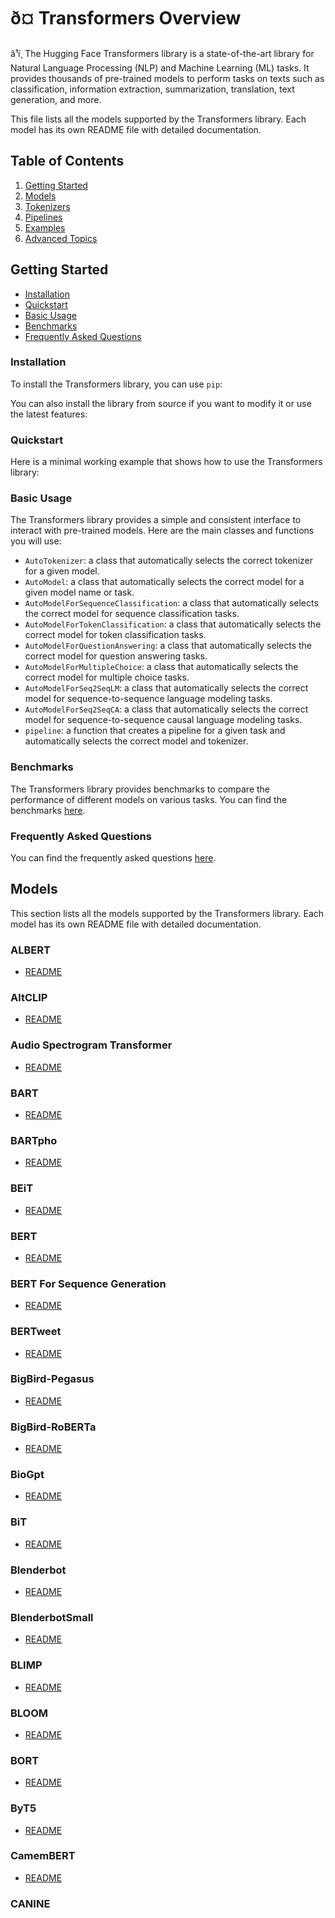 <!--
Copyright 2020 The HuggingFace Team. All rights reserved.

Licensed under the Apache License, Version 2.0 (the "License"); you may not use this file except in compliance with
the License. You may obtain a copy of the License at

http://www.apache.org/licenses/LICENSE-2.0

Unless required by applicable law or agreed to in writing, software distributed under the License is distributed on an "AS IS" BASIS,
WITHOUT WARRANTIES OR CONDITIONS OF ANY KIND, either express or implied. See the License for the specific language governing
permissions and limitations under the License.

â ï¸ Note that this file is in Markdown but contains specific syntax for our doc-builder (similar to MDX) that may not be
rendered properly in your Markdown viewer.
-->

# ð¤ Transformers Overview

â¹ï¸ The Hugging Face Transformers library is a state-of-the-art library for Natural Language Processing (NLP) and Machine Learning (ML) tasks. It provides thousands of pre-trained models to perform tasks on texts such as classification, information extraction, summarization, translation, text generation, and more.

This file lists all the models supported by the Transformers library. Each model has its own README file with detailed documentation.

## Table of Contents
1. [Getting Started](#getting-started)
2. [Models](#models)
3. [Tokenizers](#tokenizers)
4. [Pipelines](#pipelines)
5. [Examples](#examples)
6. [Advanced Topics](#advanced-topics)

## Getting Started

- [Installation](#installation)
- [Quickstart](#quickstart)
- [Basic Usage](#basic-usage)
- [Benchmarks](#benchmarks)
- [Frequently Asked Questions](#frequently-asked-questions)

### Installation

To install the Transformers library, you can use `pip`:




You can also install the library from source if you want to modify it or use the latest features:




### Quickstart

Here is a minimal working example that shows how to use the Transformers library:




### Basic Usage

The Transformers library provides a simple and consistent interface to interact with pre-trained models. Here are the main classes and functions you will use:

- `AutoTokenizer`: a class that automatically selects the correct tokenizer for a given model.
- `AutoModel`: a class that automatically selects the correct model for a given model name or task.
- `AutoModelForSequenceClassification`: a class that automatically selects the correct model for sequence classification tasks.
- `AutoModelForTokenClassification`: a class that automatically selects the correct model for token classification tasks.
- `AutoModelForQuestionAnswering`: a class that automatically selects the correct model for question answering tasks.
- `AutoModelForMultipleChoice`: a class that automatically selects the correct model for multiple choice tasks.
- `AutoModelForSeq2SeqLM`: a class that automatically selects the correct model for sequence-to-sequence language modeling tasks.
- `AutoModelForSeq2SeqCA`: a class that automatically selects the correct model for sequence-to-sequence causal language modeling tasks.
- `pipeline`: a function that creates a pipeline for a given task and automatically selects the correct model and tokenizer.

### Benchmarks

The Transformers library provides benchmarks to compare the performance of different models on various tasks. You can find the benchmarks [here](#).

### Frequently Asked Questions

You can find the frequently asked questions [here](#).

## Models

This section lists all the models supported by the Transformers library. Each model has its own README file with detailed documentation.

### ALBERT

- [README](model_doc/albert)

### AltCLIP

- [README](model_doc/altclip)

### Audio Spectrogram Transformer

- [README](model_doc/audio-spectrogram-transformer)

### BART

- [README](model_doc/bart)

### BARTpho

- [README](model_doc/bartpho)

### BEiT

- [README](model_doc/beit)

### BERT

- [README](model_doc/bert)

### BERT For Sequence Generation

- [README](model_doc/bert-generation)

### BERTweet

- [README](model_doc/bertweet)

### BigBird-Pegasus

- [README](model_doc/bigbird_pegasus)

### BigBird-RoBERTa

- [README](model_doc/big_bird)

### BioGpt

- [README](model_doc/biogpt)

### BiT

- [README](model_doc/bit)

### Blenderbot

- [README](model_doc/blenderbot)

### BlenderbotSmall

- [README](model_doc/blenderbot-small)

### BLIMP

- [README](model_doc/blimp)

### BLOOM

- [README](model_doc/bloom)

### BORT

- [README](model_doc/bort)

### ByT5

- [README](model_doc/byt5)

### CamemBERT

- [README](model_doc/camembert)

### CANINE


